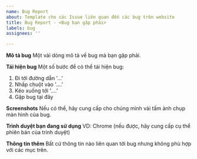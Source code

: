 ```yaml
---
name: Bug Report
about: Template cho các Issue liên quan đến các bug trên website
title: Bug Report - <Bug bạn gặp phải>
labels: bug
assignees: ''

---
```


**Mô tả bug**
Một vài dòng mô tả về bug mà bạn gặp phải.

**Tái hiện bug**
Một số bước để có thể tái hiện bug:
1. Đi tới đường dẫn '...'
2. Nhấp chuột vào '....'
3. Kéo xuống tới '....'
4. Gặp bug tại đây

**Screenshots**
Nếu có thể, hãy cung cấp cho chúng mình vài tấm ảnh chụp màn hình của bug.

**Trình duyệt bạn đang sử dụng**
VD: Chrome (nếu được, hãy cung cấp cụ thể phiên bản của trình duyệt)

**Thông tin thêm**
Bất cứ thông tin nào liên quan tới bug nhưng không phù hợp với các mục trên.
